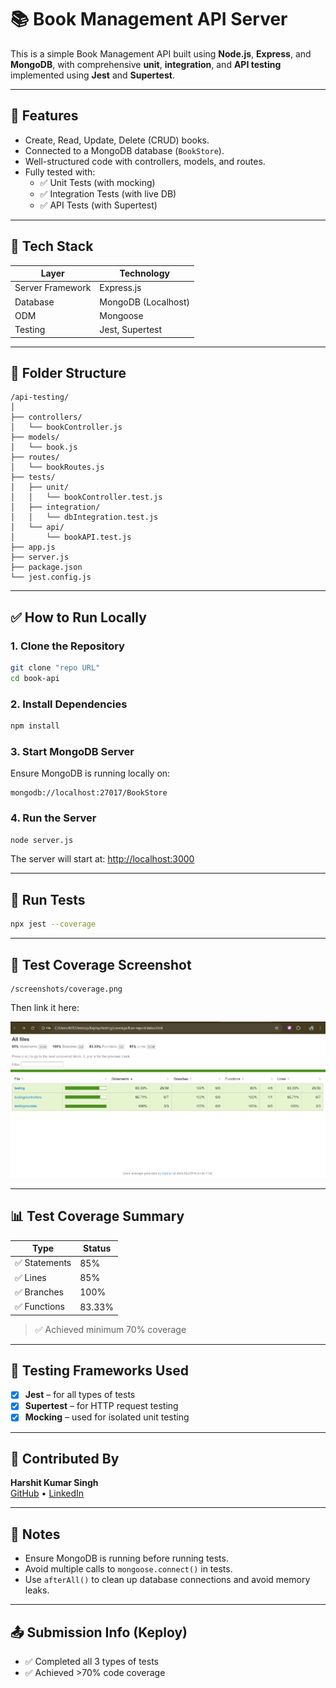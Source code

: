 # 📚 Book Management API Server

This is a simple Book Management API built using **Node.js**, **Express**, and **MongoDB**, with comprehensive **unit**, **integration**, and **API testing** implemented using **Jest** and **Supertest**.

---

## 🔧 Features

- Create, Read, Update, Delete (CRUD) books.
- Connected to a MongoDB database (`BookStore`).
- Well-structured code with controllers, models, and routes.
- Fully tested with:
  - ✅ Unit Tests (with mocking)
  - ✅ Integration Tests (with live DB)
  - ✅ API Tests (with Supertest)

---

## 🚀 Tech Stack

| Layer            | Technology            |
|------------------|-----------------------|
| Server Framework | Express.js            |
| Database         | MongoDB (Localhost)   |
| ODM              | Mongoose              |
| Testing          | Jest, Supertest       |

---

## 📂 Folder Structure

```
/api-testing/
│
├── controllers/
│   └── bookController.js
├── models/
│   └── book.js
├── routes/
│   └── bookRoutes.js
├── tests/
│   ├── unit/
│   │   └── bookController.test.js
│   ├── integration/
│   │   └── dbIntegration.test.js
│   └── api/
│       └── bookAPI.test.js
├── app.js
├── server.js
├── package.json
└── jest.config.js
```

---

## ✅ How to Run Locally

### 1. Clone the Repository

```bash
git clone "repo URL"
cd book-api
```

### 2. Install Dependencies

```bash
npm install
```

### 3. Start MongoDB Server

Ensure MongoDB is running locally on:

```
mongodb://localhost:27017/BookStore
```

### 4. Run the Server

```bash
node server.js
```

The server will start at: [http://localhost:3000](http://localhost:3000)

---

## 🧪 Run Tests

```bash
npx jest --coverage
```

---

## 📸 Test Coverage Screenshot

```
/screenshots/coverage.png
```

Then link it here:

![Test Coverage Screenshot](screenshots/coverage.png)

---

## 📊 Test Coverage Summary

| Type        | Status |
|-------------|--------|
| ✅ Statements | 85%    |
| ✅ Lines      | 85%    |
| ✅ Branches   | 100%   |
| ✅ Functions  | 83.33% |


> ✅ Achieved minimum 70% coverage  

---

## 🧪 Testing Frameworks Used

- [x] **Jest** – for all types of tests
- [x] **Supertest** – for HTTP request testing
- [x] **Mocking** – used for isolated unit testing

---

## 🙌 Contributed By

**Harshit Kumar Singh**  
[GitHub](https://github.com/HarshittSinghh) • [LinkedIn](https://www.linkedin.com/in/harshit-kumar-singh-46511022b/)

---

## 📝 Notes

- Ensure MongoDB is running before running tests.
- Avoid multiple calls to `mongoose.connect()` in tests.
- Use `afterAll()` to clean up database connections and avoid memory leaks.

---

## 📤 Submission Info (Keploy)

- ✅ Completed all 3 types of tests
- ✅ Achieved >70% code coverage
